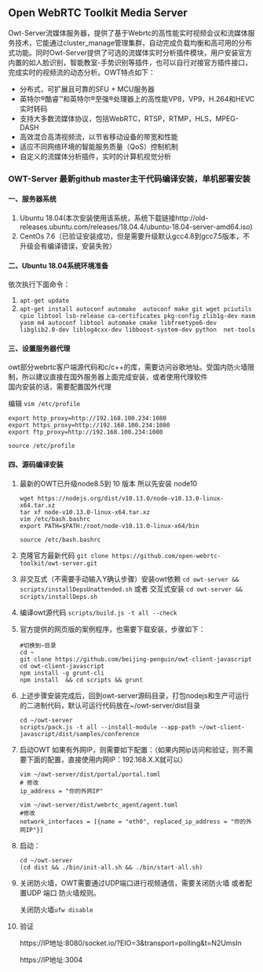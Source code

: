 ## Open WebRTC Toolkit Media Server

Owt-Server流媒体服务器，提供了基于Webrtc的高性能实时视频会议和流媒体服务技术，它能通过cluster_manage管理集群，自动完成负载均衡和高可用的分布式功能。同时Owt-Server提供了可选的流媒体实时分析插件模块，用户安装官方内置的如人脸识别，智能教室-手势识别等插件，也可以自行对接官方插件接口，完成实时的视频流的动态分析。OWT特点如下：

- 分布式，可扩展且可靠的SFU + MCU服务器
- 英特尔®酷睿™和英特尔®至强®处理器上的高性能VP8，VP9，H.264和HEVC实时转码
- 支持大多数流媒体协议，包括WebRTC，RTSP，RTMP，HLS，MPEG-DASH
- 高效混合高清视频流，以节省移动设备的带宽和性能
- 适应不同网络环境的智能服务质量（QoS）控制机制
- 自定义的流媒体分析插件，实时的计算机视觉分析

### OWT-Server 最新github master主干代码编译安装，单机部署安装
#### 一、服务器系统
1. Ubuntu 18.04(本次安装使用该系统，系统下载链接http://old-releases.ubuntu.com/releases/18.04.4/ubuntu-18.04-server-amd64.iso)
2. CentOs 7.6（已验证安装成功，但是需要升级默认gcc4.8到gcc7.5版本，不升级会有编译错误，安装失败）

#### 二、Ubuntu 18.04系统环境准备
依次执行下面命令：
1. `apt-get update`
2. `apt-get install autoconf automake  autoconf make git wget pciutils cpio libtool lsb-release ca-certificates pkg-config zlib1g-dev nasm yasm m4 autoconf libtool automake cmake libfreetype6-dev libglib2.0-dev liblog4cxx-dev libboost-system-dev python  net-tools`  

#### 三、设置服务器代理
owt部分webrtc客户端源代码和c/c++的库，需要访问谷歌地址。受国内防火墙限制，所以建议直接在国外服务器上面完成安装，或者使用代理软件  
国内安装的话，需要配置国外代理 

编辑 `vim /etc/profile` 

``` shell
export http_proxy=http://192.168.100.234:1080 
export https_proxy=http://192.168.100.234:1080 
export ftp_proxy=http://192.168.100.234:1080

source /etc/profile
```
 
#### 四、源码编译安装
1. 最新的OWT已升级node8.5到 10 版本 所以先安装 node10  

    ``` shell
    wget https://nodejs.org/dist/v10.13.0/node-v10.13.0-linux-x64.tar.xz
    tar xf node-v10.13.0-linux-x64.tar.xz
    vim /etc/bash.bashrc
    export PATH=$PATH:/root/node-v10.13.0-linux-x64/bin
    
    source /etc/bash.bashrc
    ```

2. 克隆官方最新代码 `git clone https://github.com/open-webrtc-toolkit/owt-server.git`

3. 非交互式（不需要手动输入Y确认步骤）安装owt依赖 `cd owt-server && scripts/installDepsUnattended.sh`  或者  交互式安装 `cd owt-server && scripts/installDeps.sh`

4. 编译owt源代码 `scripts/build.js -t all --check`

5. 官方提供的网页版的案例程序，也需要下载安装，步骤如下： 

    ``` shell
    #切换到~目录
    cd ~
    git clone https://github.com/beijing-penguin/owt-client-javascript
    cd owt-client-javascript
    npm install -g grunt-cli
    npm install  && cd scripts && grunt
    ```

6. 上述步骤安装完成后，回到owt-server源码目录，打包nodejs和生产可运行的二进制代码，默认可运行代码放在~/owt-server/dist目录 

    ``` shell
    cd ~/owt-server
    scripts/pack.js -t all --install-module --app-path ~/owt-client-javascript/dist/samples/conference
    ```

7. 启动OWT
如果有外网IP，则需要如下配置：（如果内网ip访问和验证，则不需要下面的配置，直接使用内网IP：192.168.X.X就可以）

    ``` shell 
    vim ~/owt-server/dist/portal/portal.toml
    # 修改
    ip_address = "你的外网IP"
    ```

    ``` shell 
    vim ~/owt-server/dist/webrtc_agent/agent.toml
    #修改
    network_interfaces = [{name = "eth0", replaced_ip_address = "你的外网IP"}]
    ```
8. 启动： 

    ``` shell
    cd ~/owt-server
    (cd dist && ./bin/init-all.sh && ./bin/start-all.sh)
    ```

9. 关闭防火墙，OWT需要通过UDP端口进行视频通信，需要关闭防火墙 或者配置UDP 端口 防火墙规则。

    关闭防火墙`ufw disable`

9. 验证

    <p>https://IP地址:8080/socket.io/?EIO=3&transport=polling&t=N2UmsIn</p>
    <p>https://IP地址:3004</p>
